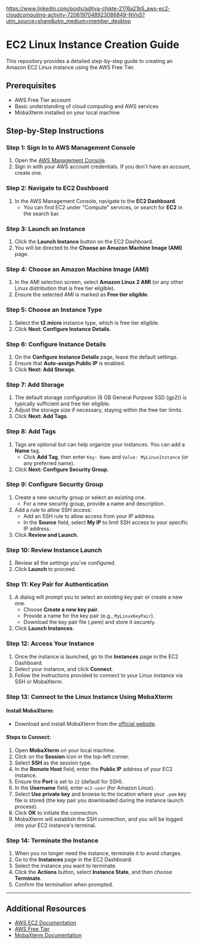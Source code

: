 https://www.linkedin.com/posts/aditya-chikte-2176a21b5_aws-ec2-cloudcomputing-activity-7206197048923086849-NVnS?utm_source=share&utm_medium=member_desktop

# EC2 Linux Instance Creation Guide

This repository provides a detailed step-by-step guide to creating an Amazon EC2 Linux instance using the AWS Free Tier.

## Prerequisites
- AWS Free Tier account
- Basic understanding of cloud computing and AWS services
- MobaXterm installed on your local machine

## Step-by-Step Instructions

### Step 1: Sign In to AWS Management Console

1. Open the [AWS Management Console](https://aws.amazon.com/console/).
2. Sign in with your AWS account credentials. If you don't have an account, create one.

### Step 2: Navigate to EC2 Dashboard

1. In the AWS Management Console, navigate to the **EC2 Dashboard**.
    - You can find EC2 under "Compute" services, or search for **EC2** in the search bar.

### Step 3: Launch an Instance

1. Click the **Launch Instance** button on the EC2 Dashboard.
2. You will be directed to the **Choose an Amazon Machine Image (AMI)** page.

### Step 4: Choose an Amazon Machine Image (AMI)

1. In the AMI selection screen, select **Amazon Linux 2 AMI** (or any other Linux distribution that is free tier eligible).
2. Ensure the selected AMI is marked as **Free tier eligible**.

### Step 5: Choose an Instance Type

1. Select the **t2.micro** instance type, which is free tier eligible.
2. Click **Next: Configure Instance Details**.

### Step 6: Configure Instance Details

1. On the **Configure Instance Details** page, leave the default settings.
2. Ensure that **Auto-assign Public IP** is enabled.
3. Click **Next: Add Storage**.

### Step 7: Add Storage

1. The default storage configuration (8 GB General Purpose SSD (gp2)) is typically sufficient and free tier eligible.
2. Adjust the storage size if necessary, staying within the free tier limits.
3. Click **Next: Add Tags**.

### Step 8: Add Tags

1. Tags are optional but can help organize your instances. You can add a **Name** tag.
    - Click **Add Tag**, then enter `Key: Name` and `Value: MyLinuxInstance` (or any preferred name).
2. Click **Next: Configure Security Group**.

### Step 9: Configure Security Group

1. Create a new security group or select an existing one.
    - For a new security group, provide a name and description.
2. Add a rule to allow SSH access:
    - Add an SSH rule to allow access from your IP address.
    - In the **Source** field, select **My IP** to limit SSH access to your specific IP address.
3. Click **Review and Launch**.

### Step 10: Review Instance Launch

1. Review all the settings you’ve configured.
2. Click **Launch** to proceed.

### Step 11: Key Pair for Authentication

1. A dialog will prompt you to select an existing key pair or create a new one.
    - Choose **Create a new key pair**.
    - Provide a name for the key pair (e.g., `MyLinuxKeyPair`).
    - Download the key pair file (.pem) and store it securely.
2. Click **Launch Instances**.

### Step 12: Access Your Instance

1. Once the instance is launched, go to the **Instances** page in the EC2 Dashboard.
2. Select your instance, and click **Connect**.
3. Follow the instructions provided to connect to your Linux instance via SSH or MobaXterm.

### Step 13: Connect to the Linux Instance Using MobaXterm

#### Install MobaXterm:
- Download and install MobaXterm from the [official website](https://mobaxterm.mobatek.net/download.html).

#### Steps to Connect:

1. Open **MobaXterm** on your local machine.
2. Click on the **Session** icon in the top-left corner.
3. Select **SSH** as the session type.
4. In the **Remote Host** field, enter the **Public IP** address of your EC2 instance.
5. Ensure the **Port** is set to `22` (default for SSH).
6. In the **Username** field, enter `ec2-user` (for Amazon Linux).
7. Select **Use private key** and browse to the location where your `.pem` key file is stored (the key pair you downloaded during the instance launch process).
8. Click **OK** to initiate the connection.
9. MobaXterm will establish the SSH connection, and you will be logged into your EC2 instance's terminal.

### Step 14: Terminate the Instance

1. When you no longer need the instance, terminate it to avoid charges.
2. Go to the **Instances** page in the EC2 Dashboard.
3. Select the instance you want to terminate.
4. Click the **Actions** button, select **Instance State**, and then choose **Terminate**.
5. Confirm the termination when prompted.

---

## Additional Resources
- [AWS EC2 Documentation](https://docs.aws.amazon.com/ec2/index.html)
- [AWS Free Tier](https://aws.amazon.com/free/)
- [MobaXterm Documentation](https://mobaxterm.mobatek.net/documentation.html)
